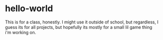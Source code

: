 # hello-world
This is for a class, honestly. I might use it outside of school, but regardless, I guess its for all projects, but hopefully its mostly for a small lil game thing i'm working on.
